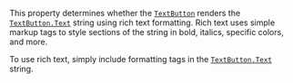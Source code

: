 This property determines whether the [`TextButton`](https://create.roblox.com/docs/reference/engine/classes/TextButton) renders the
[`TextButton.Text`](https://create.roblox.com/docs/reference/engine/classes/TextButton#Text) string using rich text formatting. Rich text uses
simple markup tags to style sections of the string in bold, italics,
specific colors, and more.

To use rich text, simply include formatting tags in the
[`TextButton.Text`](https://create.roblox.com/docs/reference/engine/classes/TextButton#Text) string.